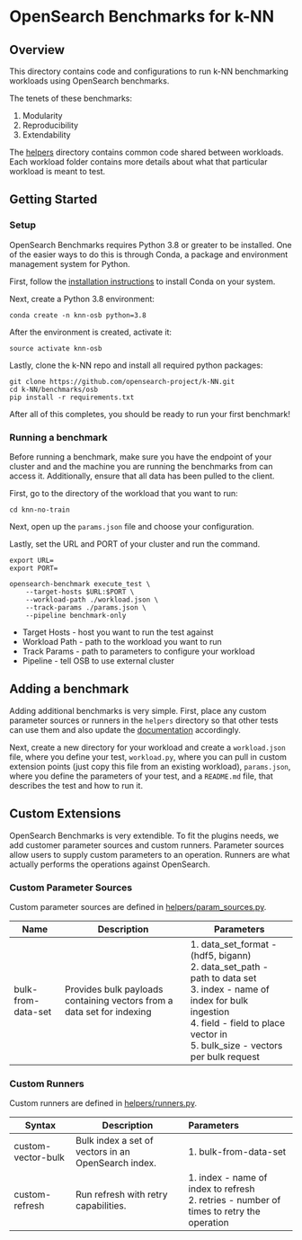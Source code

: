 # OpenSearch Benchmarks for k-NN

## Overview

This directory contains code and configurations to run k-NN benchmarking 
workloads using OpenSearch benchmarks. 

The tenets of these benchmarks:
1. Modularity
2. Reproducibility
3. Extendability

The [helpers](extensions) directory contains common code shared between workloads. Each 
workload folder contains more details about what that particular workload is 
meant to test.

## Getting Started

### Setup

OpenSearch Benchmarks requires Python 3.8 or greater to be installed. One of 
the easier ways to do this is through Conda, a package and environment 
management system for Python.

First, follow the [installation instructions](https://docs.conda.io/projects/conda/en/latest/user-guide/install/index.html) 
to install Conda on your system.

Next, create a Python 3.8 environment:
```
conda create -n knn-osb python=3.8
```

After the environment is created, activate it:
```
source activate knn-osb
```

Lastly, clone the k-NN repo and install all required python packages:
```
git clone https://github.com/opensearch-project/k-NN.git
cd k-NN/benchmarks/osb
pip install -r requirements.txt
```

After all of this completes, you should be ready to run your first benchmark!

### Running a benchmark

Before running a benchmark, make sure you have the endpoint of your cluster and
 and the machine you are running the benchmarks from can access it. 
 Additionally, ensure that all data has been pulled to the client.

First, go to the directory of the workload that you want to run:
```
cd knn-no-train
```

Next, open up the `params.json` file and choose your configuration.

Lastly, set the URL and PORT of your cluster and run the command. 

```
export URL=
export PORT=

opensearch-benchmark execute_test \ 
    --target-hosts $URL:$PORT \ 
    --workload-path ./workload.json \ 
    --track-params ./params.json \
    --pipeline benchmark-only
```

- Target Hosts - host you want to run the test against
- Workload Path - path to the workload you want to run
- Track Params - path to parameters to configure your workload
- Pipeline - tell OSB to use external cluster

## Adding a benchmark

Adding additional benchmarks is very simple. First, place any custom parameter 
sources or runners in the `helpers` directory so that other tests can use them 
and also update the [documentation](#custom-extensions) accordingly.

Next, create a new directory for your workload and create a `workload.json` 
file, where you define your test, `workload.py`, where you can pull in custom 
extension points (just copy this file from an existing workload), `params.json`, 
where you define the parameters of your test, and a `README.md` file, that 
describes the test and how to run it.

## Custom Extensions

OpenSearch Benchmarks is very extendible. To fit the plugins needs, we add customer parameter sources and custom 
runners. Parameter sources allow users to supply custom parameters to an operation. Runners are what actually performs 
the operations against OpenSearch.

### Custom Parameter Sources

Custom parameter sources are defined in [helpers/param_sources.py](extensions/param_sources.py).

| Name               | Description                                                            | Parameters                                                                                                                                                                                                         |
|--------------------|------------------------------------------------------------------------|--------------------------------------------------------------------------------------------------------------------------------------------------------------------------------------------------------------------|
| bulk-from-data-set | Provides bulk payloads containing vectors from a data set for indexing | 1. data_set_format - (hdf5, bigann)<br/>2. data_set_path - path to data set<br/>3. index - name of index for bulk ingestion<br/> 4. field - field to place vector in <br/> 5. bulk_size - vectors per bulk request |


### Custom Runners

Custom runners are defined in [helpers/runners.py](extensions/param_sources.py).

| Syntax             | Description                                         | Parameters                                                                                   |
|--------------------|-----------------------------------------------------|:---------------------------------------------------------------------------------------------|
| custom-vector-bulk | Bulk index a set of vectors in an OpenSearch index. | 1. bulk-from-data-set                                                                        |
| custom-refresh     | Run refresh with retry capabilities.                | 1. index - name of index to refresh<br/> 2. retries - number of times to retry the operation |


